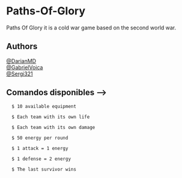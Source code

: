 # Paths-Of-Glory 
Paths Of Glory it is a cold war game based on the second world war.

## Authors
[@DarianMD](https://github.com/DarianMD)
<br />
[@GabrielVoica](https://github.com/GabrielVoica)
<br />
[@Sergi321](https://github.com/Sergi321)


## Comandos disponibles --> 
  ```
    $ 10 available equipment
  
    $ Each team with its own life
   
    $ Each team with its own damage
      
    $ 50 energy per round
        
    $ 1 attack = 1 energy
      
    $ 1 defense = 2 energy
     
    $ The last survivor wins
    
  ```
